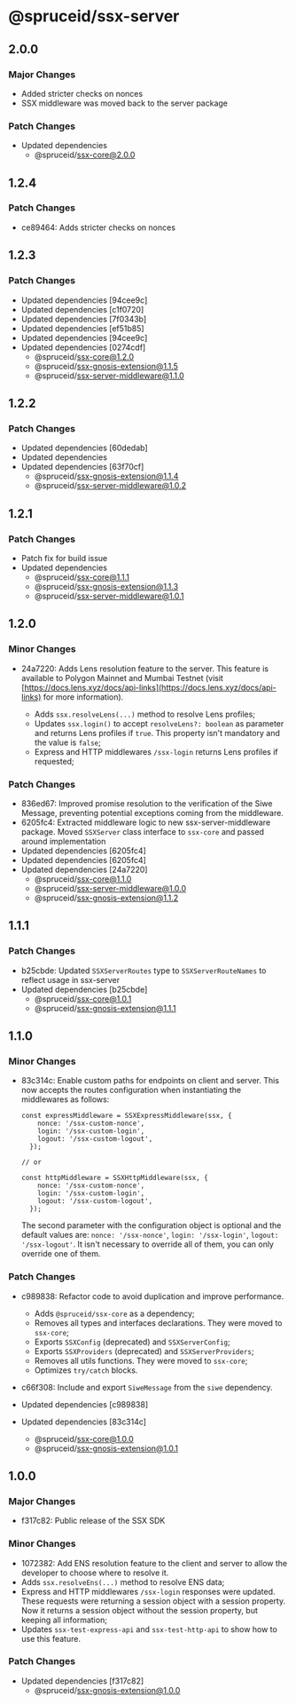 # @spruceid/ssx-server

## 2.0.0

### Major Changes

  - Added stricter checks on nonces
  - SSX middleware was moved back to the server package

### Patch Changes

- Updated dependencies
  - @spruceid/ssx-core@2.0.0

## 1.2.4

### Patch Changes

- ce89464: Adds stricter checks on nonces

## 1.2.3

### Patch Changes

- Updated dependencies [94cee9c]
- Updated dependencies [c1f0720]
- Updated dependencies [7f0343b]
- Updated dependencies [ef51b85]
- Updated dependencies [94cee9c]
- Updated dependencies [0274cdf]
  - @spruceid/ssx-core@1.2.0
  - @spruceid/ssx-gnosis-extension@1.1.5
  - @spruceid/ssx-server-middleware@1.1.0

## 1.2.2

### Patch Changes

- Updated dependencies [60dedab]
- Updated dependencies
- Updated dependencies [63f70cf]
  - @spruceid/ssx-gnosis-extension@1.1.4
  - @spruceid/ssx-server-middleware@1.0.2

## 1.2.1

### Patch Changes

- Patch fix for build issue
- Updated dependencies
  - @spruceid/ssx-core@1.1.1
  - @spruceid/ssx-gnosis-extension@1.1.3
  - @spruceid/ssx-server-middleware@1.0.1

## 1.2.0

### Minor Changes

- 24a7220: Adds Lens resolution feature to the server. This feature is available to Polygon Mainnet and Mumbai Testnet (visit [https://docs.lens.xyz/docs/api-links](https://docs.lens.xyz/docs/api-links) for more information).

  - Adds `ssx.resolveLens(...)` method to resolve Lens profiles;
  - Updates `ssx.login()` to accept `resolveLens?: boolean` as parameter and returns Lens profiles if `true`. This property isn't mandatory and the value is `false`;
  - Express and HTTP middlewares `/ssx-login` returns Lens profiles if requested;

### Patch Changes

- 836ed67: Improved promise resolution to the verification of the Siwe Message, preventing potential exceptions coming from the middleware.
- 6205fc4: Extracted middleware logic to new ssx-server-middleware package. Moved `SSXServer` class interface to `ssx-core` and passed around implementation
- Updated dependencies [6205fc4]
- Updated dependencies [6205fc4]
- Updated dependencies [24a7220]
  - @spruceid/ssx-core@1.1.0
  - @spruceid/ssx-server-middleware@1.0.0
  - @spruceid/ssx-gnosis-extension@1.1.2

## 1.1.1

### Patch Changes

- b25cbde: Updated `SSXServerRoutes` type to `SSXServerRouteNames` to reflect usage in ssx-server
- Updated dependencies [b25cbde]
  - @spruceid/ssx-core@1.0.1
  - @spruceid/ssx-gnosis-extension@1.1.1

## 1.1.0

### Minor Changes

- 83c314c: Enable custom paths for endpoints on client and server.
  This now accepts the routes configuration when instantiating the middlewares as follows:

  ```
  const expressMiddleware = SSXExpressMiddleware(ssx, {
      nonce: '/ssx-custom-nonce',
      login: '/ssx-custom-login',
      logout: '/ssx-custom-logout',
    });

  // or

  const httpMiddleware = SSXHttpMiddleware(ssx, {
      nonce: '/ssx-custom-nonce',
      login: '/ssx-custom-login',
      logout: '/ssx-custom-logout',
    });
  ```

  The second parameter with the configuration object is optional and the default values are: `nonce: '/ssx-nonce'`, `login: '/ssx-login'`, `logout: '/ssx-logout'`. It isn't necessary to override all of them, you can only override one of them.

### Patch Changes

- c989838: Refactor code to avoid duplication and improve performance.

  - Adds `@spruceid/ssx-core` as a dependency;
  - Removes all types and interfaces declarations. They were moved to `ssx-core`;
  - Exports `SSXConfig` (deprecated) and `SSXServerConfig`;
  - Exports `SSXProviders` (deprecated) and `SSXServerProviders`;
  - Removes all utils functions. They were moved to `ssx-core`;
  - Optimizes `try/catch` blocks.

- c66f308: Include and export `SiweMessage` from the `siwe` dependency.
- Updated dependencies [c989838]
- Updated dependencies [83c314c]
  - @spruceid/ssx-core@1.0.0
  - @spruceid/ssx-gnosis-extension@1.0.1

## 1.0.0

### Major Changes

- f317c82: Public release of the SSX SDK

### Minor Changes

- 1072382: Add ENS resolution feature to the client and server to allow the developer to choose where to resolve it.
- Adds `ssx.resolveEns(...)` method to resolve ENS data;
- Express and HTTP middlewares `/ssx-login` responses were updated. These requests were returning a session object with a session property. Now it returns a session object without the session property, but keeping all information;
- Updates `ssx-test-express-api` and `ssx-test-http-api` to show how to use this feature.

### Patch Changes

- Updated dependencies [f317c82]
  - @spruceid/ssx-gnosis-extension@1.0.0
